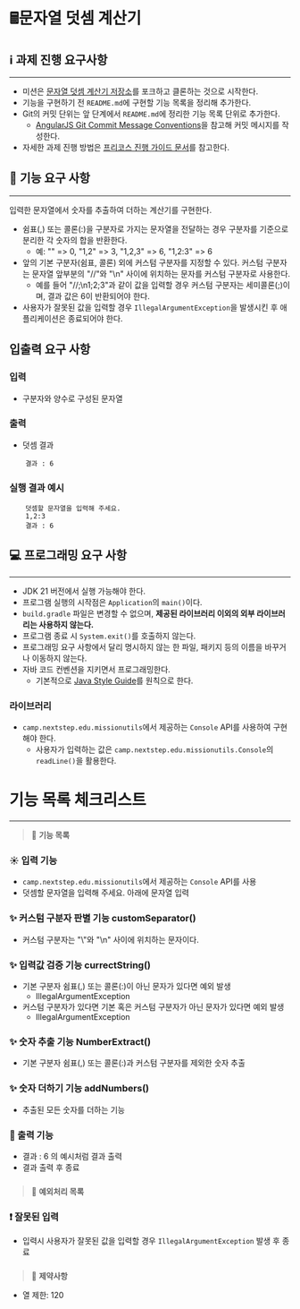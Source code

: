 🖩문자열 덧셈 계산기
============

ℹ️ 과제 진행 요구사항
--------
***
* 미션은 [문자열 덧셈 계산기 저장소](https://github.com/woowacourse-precourse/java-calculator-7)를 포크하고 클론하는 것으로 시작한다.
* 기능을 구현하기 전 `README.md`에 구현할 기능 목록을 정리해 추가한다.
* Git의 커밋 단위는 앞 단계에서 `README.md`에 정리한 기능 목록 단위로 추가한다. 
  * [AngularJS Git Commit Message Conventions](https://gist.github.com/stephenparish/9941e89d80e2bc58a153)을 참고해 커밋 메시지를 작성한다.
* 자세한 과제 진행 방법은 [프리코스 진행 가이드 문서](https://github.com/woowacourse/woowacourse-docs/tree/main/precourse)를 참고한다. 

📍 기능 요구 사항
-----------
***
입력한 문자열에서 숫자를 추출하여 더하는 계산기를 구현한다. 
* 쉼표(,) 또는 콜론(:)을 구분자로 가지는 문자열을 전달하는 경우 구분자를 기준으로 분리한 각 숫자의 합을 반환한다.
    * 예: "" => 0, "1,2" => 3, "1,2,3" => 6, "1,2:3" => 6
* 앞의 기본 구분자(쉼표, 콜론) 외에 커스텀 구분자를 지정할 수 있다. 커스텀 구분자는 문자열 앞부분의 "//"와 "\n" 사이에 위치하는 문자를 커스텀 구분자로 사용한다.
  * 예를 들어 "//;\n1;2;3"과 같이 값을 입력할 경우 커스텀 구분자는 세미콜론(;)이며, 결과 값은 6이 반환되어야 한다.
* 사용자가 잘못된 값을 입력할 경우 `IllegalArgumentException`을 발생시킨 후 애플리케이션은 종료되어야 한다.

## 입출력 요구 사항
### 입력
* 구분자와 양수로 구성된 문자열

### 출력
* 덧셈 결과
```
    결과 : 6
```
### 실행 결과 예시
```
    덧셈할 문자열을 입력해 주세요.
    1,2:3
    결과 : 6
```

💻 프로그래밍 요구 사항
-------
***
* JDK 21 버전에서 실행 가능해야 한다.
* 프로그램 실행의 시작점은 `Application`의 `main()`이다.
* `build.gradle` 파일은 변경할 수 없으며, **제공된 라이브러리 이외의 외부 라이브러리는 사용하지 않는다.**
* 프로그램 종료 시 `System.exit()`를 호출하지 않는다.
* 프로그래밍 요구 사항에서 달리 명시하지 않는 한 파일, 패키지 등의 이름을 바꾸거나 이동하지 않는다.
* 자바 코드 컨벤션을 지키면서 프로그래밍한다.
  * 기본적으로 [Java Style Guide](https://github.com/woowacourse/woowacourse-docs/tree/main/styleguide/java)를 원칙으로 한다.

### 라이브러리
* `camp.nextstep.edu.missionutils`에서 제공하는 `Console` API를 사용하여 구현해야 한다.
  * 사용자가 입력하는 값은 `camp.nextstep.edu.missionutils.Console`의 `readLine()`을 활용한다.


기능 목록 체크리스트
====================
***

> 📍 **기능 목록**
### ☀️ 입력 기능
* `camp.nextstep.edu.missionutils`에서 제공하는 `Console` API를 사용
* 덧셈할 문자열을 입력해 주세요. 아래에 문자열 입력

### ✨ 커스텀 구분자 판별 기능 customSeparator()
* 커스텀 구분자는 "\\"와 "\n" 사이에 위치하는 문자이다.

### ✨ 입력값 검증 기능 currectString()
* 기본 구분자 쉼표(,) 또는 콜론(:)이 아닌 문자가 있다면 예외 발생
  * IllegalArgumentException
* 커스텀 구분자가 있다면 기본 혹은 커스텀 구분자가 아닌 문자가 있다면 예외 발생
  * IllegalArgumentException

### ✨ 숫자 추출 기능 NumberExtract()
* 기본 구분자 쉼표(,) 또는 콜론(:)과 커스텀 구분자를 제외한 숫자 추출

### ✨ 숫자 더하기 기능 addNumbers()
* 추출된 모든 숫자를 더하는 기능

### 💭 출력 기능
* 결과 : 6 의 예시처럼 결과 출력
* 결과 출력 후 종료

###
> 📍 **예외처리 목록**
### ❗️ 잘못된 입력
* 입력시 사용자가 잘못된 값을 입력할 경우 `IllegalArgumentException` 발생 후 종료

###
> 📍 **제약사항**
* 열 제한: 120